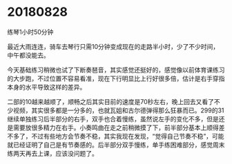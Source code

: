 # 20180828

练琴1小时50分钟

最近大雨连连，骑车去琴行只需10分钟变成现在的走路半小时，少了不少时间，中午都没能去。

今天基础练习稍微也试了下断奏琶音，其实感觉还挺好的，感觉像以前体育课练习的大步跑，不过位置不容易看准，现在下行明显比上行好很多倍，估计是右手穿指本身的水平导致这样的差异。

二部的10越来越顺了，顺畅之后其实目前的速度是70秒左右，晚上回去又看了不少视频，其实很多都是一分多的，也就瓦姐和古尔德弹得那么狂暴而已。299的31继续单独练习后半部分的右手，双手也合着慢练，虽然说左手的变化不多，但是还是需要放很多精力在右手。小奏鸣曲在走之前稍微摸了下，前半部分基本上顺得差不多了，不过有些地方会节奏不稳，其实我现在发现，“觉得自己节奏不稳”，可能就已经证明了自己是有节奏感的。后半部分双手慢练，单手练困难部分，感觉周末练两天再去上课，应该没问题了。
